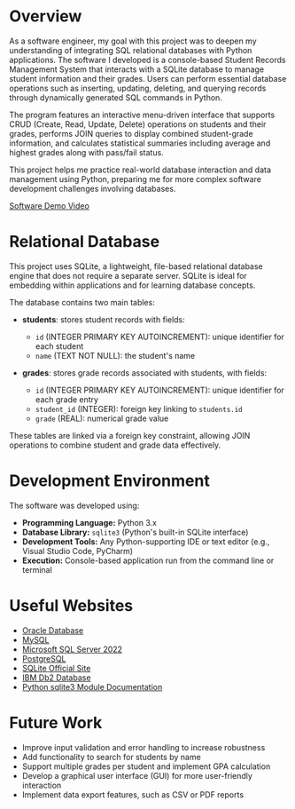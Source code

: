 # Overview

As a software engineer, my goal with this project was to deepen my understanding of integrating SQL relational databases with Python applications. The software I developed is a console-based Student Records Management System that interacts with a SQLite database to manage student information and their grades. Users can perform essential database operations such as inserting, updating, deleting, and querying records through dynamically generated SQL commands in Python.

The program features an interactive menu-driven interface that supports CRUD (Create, Read, Update, Delete) operations on students and their grades, performs JOIN queries to display combined student-grade information, and calculates statistical summaries including average and highest grades along with pass/fail status.

This project helps me practice real-world database interaction and data management using Python, preparing me for more complex software development challenges involving databases.

[Software Demo Video](http://youtube.link.goes.here)

# Relational Database

This project uses SQLite, a lightweight, file-based relational database engine that does not require a separate server. SQLite is ideal for embedding within applications and for learning database concepts.

The database contains two main tables:

- **students**: stores student records with fields:
  - `id` (INTEGER PRIMARY KEY AUTOINCREMENT): unique identifier for each student
  - `name` (TEXT NOT NULL): the student's name

- **grades**: stores grade records associated with students, with fields:
  - `id` (INTEGER PRIMARY KEY AUTOINCREMENT): unique identifier for each grade entry
  - `student_id` (INTEGER): foreign key linking to `students.id`
  - `grade` (REAL): numerical grade value

These tables are linked via a foreign key constraint, allowing JOIN operations to combine student and grade data effectively.

# Development Environment

The software was developed using:

- **Programming Language:** Python 3.x
- **Database Library:** `sqlite3` (Python's built-in SQLite interface)
- **Development Tools:** Any Python-supporting IDE or text editor (e.g., Visual Studio Code, PyCharm)
- **Execution:** Console-based application run from the command line or terminal

# Useful Websites

- [Oracle Database](https://www.oracle.com/database/)  
- [MySQL](https://www.mysql.com/)  
- [Microsoft SQL Server 2022](https://www.microsoft.com/en-us/sql-server/sql-server-2022)  
- [PostgreSQL](https://www.postgresql.org/)  
- [SQLite Official Site](https://www.sqlite.org/index.html)  
- [IBM Db2 Database](https://www.ibm.com/products/db2-database)  
- [Python sqlite3 Module Documentation](https://docs.python.org/3/library/sqlite3.html)  

# Future Work

- Improve input validation and error handling to increase robustness  
- Add functionality to search for students by name  
- Support multiple grades per student and implement GPA calculation  
- Develop a graphical user interface (GUI) for more user-friendly interaction  
- Implement data export features, such as CSV or PDF reports  
